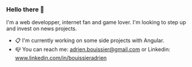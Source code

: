 ### Hello there :space_invader:

I'm a web developper, internet fan and game lover. 
I'm looking to step up and invest on news projects.

* :clipboard: I'm currently working on some side projects with Angular.
* :mailbox_closed: You can reach me: adrien.bouissier@gmail.com or Linkedin: www.linkedin.com/in/bouissieradrien

  

<!--
**Namy972/Namy972** is a ✨ _special_ ✨ repository because its `README.md` (this file) appears on your GitHub profile.

Here are some ideas to get you started:

- 🔭 I’m currently working on ...
- 🌱 I’m currently learning ...
- 👯 I’m looking to collaborate on ...
- 🤔 I’m looking for help with ...
- 💬 Ask me about ...
- 📫 How to reach me: ...
- 😄 Pronouns: ...
- ⚡ Fun fact: ...
-->
